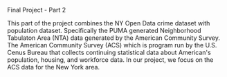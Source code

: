 
Final Project - Part 2

This part of the project combines the NY Open Data crime dataset with population dataset.  Specifically the PUMA generated 
Neighborhood Tabulaton Area (NTA) data generated by the American Community Survey.  The American Community Survey (ACS) which is program run by the U.S. Cenus Bureau that collects continuing statistical data about American's population, housing, and workforce data.  In our project, we focus on the ACS data for the New York area.



